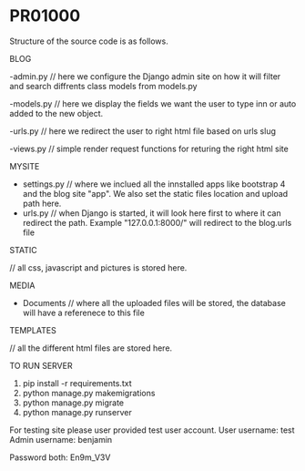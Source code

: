 # PR01000
Structure of the source code is as follows. 

BLOG 

-admin.py // here we configure the Django admin site on how it will filter and search diffrents class models from models.py

-models.py // here we display the fields we want the user to type inn or auto added to the new object. 

-urls.py // here we redirect the user to right html file based on urls slug

-views.py // simple render request functions for returing the right html site



MYSITE

- settings.py // where we inclued all the innstalled apps like bootstrap 4 and the blog site "app". We also set the static files location and upload path here. 
- urls.py // when Django is started, it will look here first to where it can redirect the path. Example "127.0.0.1:8000/" will redirect to the blog.urls file

STATIC 

// all css, javascript and pictures is stored here.

MEDIA

- Documents // where all the uploaded files will be stored, the database will have a referenece to this file

TEMPLATES

// all the different html files are stored here. 

TO RUN SERVER 
1. pip install -r requirements.txt
2. python manage.py makemigrations
3. python manage.py migrate
4. python manage.py runserver

For testing site please user provided test user account. 
User username: test
Admin username: benjamin

Password both: En9m_V3V





